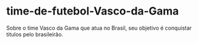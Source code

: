 # time-de-futebol-Vasco-da-Gama
Sobre o time Vasco da Gama que atua no Brasil, seu objetivo é conquistar titulos pelo brasileirão.
